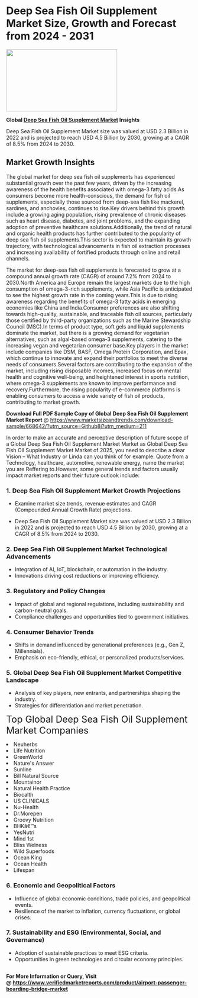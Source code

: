 <H1>Deep Sea Fish Oil Supplement Market Size, Growth and Forecast from 2024 - 2031</H1><img class="aligncenter size-medium wp-image-584254" src="https://thirdeyenews.in/wp-content/uploads/2024/09/Global-Market-Research-300x168.jpeg" alt="" width="300" height="168" /><p><strong>Global&nbsp;<a href="https://www.marketsizeandtrends.com/download-sample/668642/?utm_source=Github8j?utm_medium=211">Deep Sea Fish Oil Supplement Market</a> Insights</strong></p><p>Deep Sea Fish Oil Supplement Market size was valued at USD 2.3 Billion in 2022 and is projected to reach USD 4.5 Billion by 2030, growing at a CAGR of 8.5% from 2024 to 2030.</p><p><h2>Market Growth Insights</h2> <p>The global market for deep sea fish oil supplements has experienced substantial growth over the past few years, driven by the increasing awareness of the health benefits associated with omega-3 fatty acids.As consumers become more health-conscious, the demand for fish oil supplements, especially those sourced from deep-sea fish like mackerel, sardines, and anchovies, continues to rise.Key drivers behind this growth include a growing aging population, rising prevalence of chronic diseases such as heart disease, diabetes, and joint problems, and the expanding adoption of preventive healthcare solutions.Additionally, the trend of natural and organic health products has further contributed to the popularity of deep sea fish oil supplements.This sector is expected to maintain its growth trajectory, with technological advancements in fish oil extraction processes and increasing availability of fortified products through online and retail channels.</p> <p>The market for deep-sea fish oil supplements is forecasted to grow at a compound annual growth rate (CAGR) of around 7.2% from 2024 to 2030.North America and Europe remain the largest markets due to the high consumption of omega-3-rich supplements, while Asia Pacific is anticipated to see the highest growth rate in the coming years.This is due to rising awareness regarding the benefits of omega-3 fatty acids in emerging economies like China and India.Consumer preferences are also shifting towards high-quality, sustainable, and traceable fish oil sources, particularly those certified by third-party organizations such as the Marine Stewardship Council (MSC).In terms of product type, soft gels and liquid supplements dominate the market, but there is a growing demand for vegetarian alternatives, such as algal-based omega-3 supplements, catering to the increasing vegan and vegetarian consumer base.Key players in the market include companies like DSM, BASF, Omega Protein Corporation, and Epax, which continue to innovate and expand their portfolios to meet the diverse needs of consumers.Several factors are contributing to the expansion of the market, including rising disposable incomes, increased focus on mental health and cognitive well-being, and heightened interest in sports nutrition, where omega-3 supplements are known to improve performance and recovery.Furthermore, the rising popularity of e-commerce platforms is enabling consumers to access a wide variety of fish oil products, contributing to market growth.</p><p><span class=""><strong>Download Full PDF Sample Copy of Global Deep Sea Fish Oil Supplement Market Report</strong> @ <a href="https://www.marketsizeandtrends.com/download-sample/668642/?utm_source=Github8j?utm_medium=211" target="_blank">https://www.marketsizeandtrends.com/download-sample/668642/?utm_source=Github8j?utm_medium=211</a></span></p><p>In order to make an accurate and perceptive description of future scope of a Global&nbsp;Deep Sea Fish Oil Supplement Market Market as Global&nbsp;Deep Sea Fish Oil Supplement Market Market of 2025, you need to describe a clear Vision &ndash; What Industry or Linda can you think of for example: Quote from a Technology, healthcare, automotive, renewable energy, name the market you are Reffering to.However, some general trends and factors usually impact market reports and their future outlook include:</p><h3>1.&nbsp;<strong>Deep Sea Fish Oil Supplement Market Growth Projections</strong></h3><ul><li>Examine market size trends, revenue estimates and CAGR (Compounded Annual Growth Rate) projections.</li><li><p>Deep Sea Fish Oil Supplement Market size was valued at USD 2.3 Billion in 2022 and is projected to reach USD 4.5 Billion by 2030, growing at a CAGR of 8.5% from 2024 to 2030.</p></li></ul><h3>2.&nbsp;<strong>Deep Sea Fish Oil Supplement Market Technological Advancements</strong></h3><ul><li>Integration of AI, IoT, blockchain, or automation in the industry.</li><li>Innovations driving cost reductions or improving efficiency.</li></ul><h3>3.&nbsp;<strong>Regulatory and Policy Changes</strong></h3><ul><li>Impact of global and regional regulations, including sustainability and carbon-neutral goals.</li><li>Compliance challenges and opportunities tied to government initiatives.</li></ul><h3>4.&nbsp;<strong>Consumer Behavior Trends</strong></h3><ul><li>Shifts in demand influenced by generational preferences (e.g., Gen Z, Millennials).</li><li>Emphasis on eco-friendly, ethical, or personalized products/services.</li></ul><h3>5.&nbsp;<strong>Global Deep Sea Fish Oil Supplement Market Competitive Landscape</strong></h3><ul><li>Analysis of key players, new entrants, and partnerships shaping the industry.</li><li>Strategies for differentiation and market penetration.</li></ul><p data-pm-slice="1 1 []"><span style="color: inherit; font-family: inherit; font-size: 25px;">Top Global Deep Sea Fish Oil Supplement Market Companies</span></p><div class="" data-test-id=""><p><li>Neuherbs</li><li> Life Nutrition</li><li> GreenWorld</li><li> Nature's Answer</li><li> Sunline</li><li> Bill Natural Source</li><li> Mountainor</li><li> Natural Health Practice</li><li> Biocalth</li><li> US CLINICALS</li><li> Nu-Health</li><li> Dr.Morepen</li><li> Groovy Nutrition</li><li> BHKâ€™s</li><li> YesNutri</li><li> Mind 1st</li><li> Bliss Welness</li><li> Wild Superfoods</li><li> Ocean King</li><li> Ocean Health</li><li> Lifespan</li></p></div><h3>6.&nbsp;<strong>Economic and Geopolitical Factors</strong></h3><ul><li>Influence of global economic conditions, trade policies, and geopolitical events.</li><li>Resilience of the market to inflation, currency fluctuations, or global crises.</li></ul><h3>7.&nbsp;<strong>Sustainability and ESG (Environmental, Social, and Governance)</strong></h3><ul><li>Adoption of sustainable practices to meet ESG criteria.</li><li>Opportunities in green technologies and circular economy principles.</li></ul><h2><strong style="font-size: 14px;">For More Information or Query, Visit @&nbsp;</strong><a style="background-color: #ffffff; font-size: 14px;" href="https://www.marketsizeandtrends.com/report/deep-sea-fish-oil-supplement-market/" target="_blank">https://www.verifiedmarketreports.com/product/airport-passenger-boarding-bridge-market</a></h2>